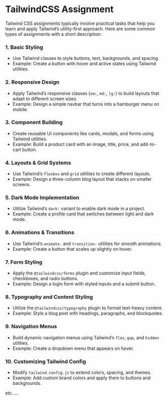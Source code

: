 # TailwindCSS Assignment

Tailwind CSS assignments typically involve practical tasks that help you learn and apply Tailwind’s utility-first approach. Here are some common types of assignments with a short description:

### 1. **Basic Styling**

- Use Tailwind classes to style buttons, text, backgrounds, and spacing.
- Example: Create a button with hover and active states using Tailwind utilities.

### 2. **Responsive Design**

- Apply Tailwind’s responsive classes (`sm:`, `md:`, `lg:`) to build layouts that adapt to different screen sizes.
- Example: Design a simple navbar that turns into a hamburger menu on mobile.

### 3. **Component Building**

- Create reusable UI components like cards, modals, and forms using Tailwind utilities.
- Example: Build a product card with an image, title, price, and add-to-cart button.

### 4. **Layouts & Grid Systems**

- Use Tailwind’s `flexbox` and `grid` utilities to create different layouts.
- Example: Design a three-column blog layout that stacks on smaller screens.

### 5. **Dark Mode Implementation**

- Utilize Tailwind’s `dark:` variant to enable dark mode in a project.
- Example: Create a profile card that switches between light and dark mode.

### 6. **Animations & Transitions**

- Use Tailwind’s `animate-` and `transition-` utilities for smooth animations.
- Example: Create a button that scales up slightly on hover.

### 7. **Form Styling**

- Apply the `@tailwindcss/forms` plugin and customize input fields, checkboxes, and radio buttons.
- Example: Design a login form with styled inputs and a submit button.

### 8. **Typography and Content Styling**

- Utilize the `@tailwindcss/typography` plugin to format text-heavy content.
- Example: Style a blog post with headings, paragraphs, and blockquotes.

### 9. **Navigation Menus**

- Build dynamic navigation menus using Tailwind’s `flex`, `gap`, and `hidden` utilities.
- Example: Create a dropdown menu that appears on hover.

### 10. **Customizing Tailwind Config**

- Modify `tailwind.config.js` to extend colors, spacing, and themes.
- Example: Add custom brand colors and apply them to buttons and backgrounds.

etc.....
